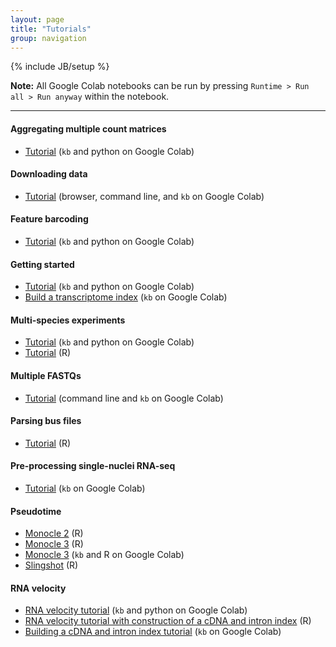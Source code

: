 ```yaml
---
layout: page
title: "Tutorials"
group: navigation
---
```


{% include JB/setup %}

**Note:** All Google Colab notebooks can be run by pressing `Runtime > Run all > Run anyway` within the notebook.

---

#### Aggregating multiple count matrices
- [Tutorial](https://colab.research.google.com/github/pachterlab/kallistobustools/blob/master/notebooks/kb_aggregating_count_matrices.ipynb) (`kb` and python on Google Colab)

#### Downloading data
- [Tutorial](https://colab.research.google.com/github/pachterlab/kallistobustools/blob/master/notebooks/data_download.ipynb) (browser, command line, and `kb` on Google Colab)

#### Feature barcoding
- [Tutorial](https://colab.research.google.com/github/pachterlab/kallistobustools/blob/master/notebooks/kb_kite.ipynb) (`kb` and python on Google Colab)

#### Getting started
- [Tutorial](https://colab.research.google.com/github/pachterlab/kallistobustools/blob/master/notebooks/kb_standard.ipynb) (`kb` and python on Google Colab)
- [Build a transcriptome index](https://colab.research.google.com/github/pachterlab/kallistobustools/blob/master/notebooks/kb_transcriptome_index.ipynb) (`kb` on Google Colab)

#### Multi-species experiments
- [Tutorial](https://colab.research.google.com/github/pachterlab/kallistobustools/blob/master/notebooks/kb_species_mixing.ipynb) (`kb` and python on Google Colab)
- [Tutorial](https://bustools.github.io/BUS_notebooks_R/10xv2.html) (R)

#### Multiple FASTQs
- [Tutorial](https://colab.research.google.com/github/pachterlab/kallistobustools/blob/master/notebooks/kb_multiple_files.ipynb) (command line and `kb` on Google Colab)

#### Parsing bus files
- [Tutorial](https://bustools.github.io/BUS_notebooks_R/10xv3.html) (R)

#### Pre-processing single-nuclei RNA-seq
- [Tutorial](https://colab.research.google.com/github/pachterlab/kallistobustools/blob/master/notebooks/kb_single_nucleus.ipynb) (`kb` on Google Colab)

#### Pseudotime
- [Monocle 2](https://bustools.github.io/BUS_notebooks_R/monocle2.html) (R)
- [Monocle 3](https://bustools.github.io/BUS_notebooks_R/monocle3.html) (R)
- [Monocle 3](https://colab.research.google.com/github/pachterlab/kallistobustools/blob/master/notebooks/kb_monocle.ipynb) (`kb` and R on Google Colab)
- [Slingshot](https://bustools.github.io/BUS_notebooks_R/slingshot.html) (R)

#### RNA velocity
- [RNA velocity tutorial](https://colab.research.google.com/github/pachterlab/kallistobustools/blob/master/notebooks/kb_velocity.ipynb) (`kb` and python on Google Colab)
- [RNA velocity tutorial with construction of a cDNA and intron index](https://bustools.github.io/BUS_notebooks_R/velocity.html) (R)
- [Building a cDNA and intron index tutorial](https://colab.research.google.com/github/pachterlab/kallistobustools/blob/master/notebooks/kb_velocity_index.ipynb) (`kb` on Google Colab)
